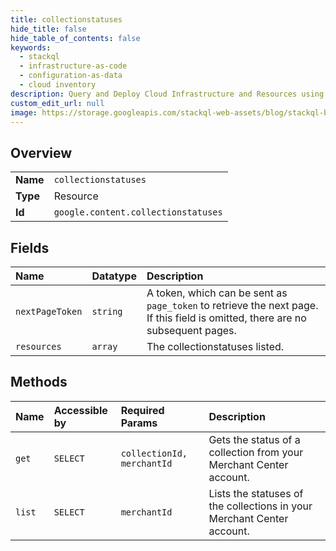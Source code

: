 ```yaml
---
title: collectionstatuses
hide_title: false
hide_table_of_contents: false
keywords:
  - stackql
  - infrastructure-as-code
  - configuration-as-data
  - cloud inventory
description: Query and Deploy Cloud Infrastructure and Resources using SQL
custom_edit_url: null
image: https://storage.googleapis.com/stackql-web-assets/blog/stackql-blog-post-featured-image.png
---
```

  
    

## Overview
<table><tbody>
<tr><td><b>Name</b></td><td><code>collectionstatuses</code></td></tr>
<tr><td><b>Type</b></td><td>Resource</td></tr>
<tr><td><b>Id</b></td><td><code>google.content.collectionstatuses</code></td></tr>
</tbody></table>

## Fields
| Name | Datatype | Description |
|:-----|:---------|:------------|
| `nextPageToken` | `string` | A token, which can be sent as `page_token` to retrieve the next page. If this field is omitted, there are no subsequent pages. |
| `resources` | `array` | The collectionstatuses listed. |
## Methods
| Name | Accessible by | Required Params | Description |
|:-----|:--------------|:----------------|:------------|
| `get` | `SELECT` | `collectionId, merchantId` | Gets the status of a collection from your Merchant Center account. |
| `list` | `SELECT` | `merchantId` | Lists the statuses of the collections in your Merchant Center account. |
